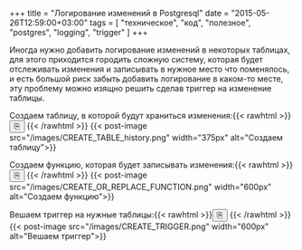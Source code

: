 +++
title = "Логирование изменений в Postgresql"
date = "2015-05-26T12:59:00+03:00"
tags = [
    "техническое",
    "код",
    "полезное",
    "postgres",
    "logging",
    "trigger"
]
+++

Иногда нужно добавить логирование изменений в некоторых таблицах, для этого приходится городить сложную систему, которая будет отслеживать изменения и записывать в нужное место что поменялось, и есть большой риск забыть добавить логирование в каком-то месте, эту проблему можно изящно решить сделав триггер на изменение таблицы.

<!--more-->


Создаем таблицу, в которой будут храниться изменения:{{< rawhtml >}}<input type="button" value="&#x2398" title="Копировать код" onclick="copyToClipboard('create_table'); return false;">
<input type="hidden" id="create_table" value="CREATE TABLE history (
    id          serial,
    tstamp      timestamp DEFAULT now(),
    schemaname  text,
    tabname     text,
    operation   text,
    who         text DEFAULT current_user,
    new_val     json,
    old_val     json,
    item_id     int8
);">{{< /rawhtml >}}
{{< post-image src="/images/CREATE_TABLE_history.png" width="375px" alt="Создаем таблицу">}}

Создаем функцию, которая будет записывать изменения:{{< rawhtml >}}<input type="button" value="&#x2398" title="Копировать код" onclick="copyToClipboard('create_or_replace'); return false;">
<input type="hidden" id="create_or_replace" value="CREATE OR REPLACE FUNCTION change_trigger() RETURNS trigger AS $$
BEGIN
  IF TG_OP = 'INSERT'
    THEN
      INSERT INTO history (tabname, schemaname, operation, new_val, item_id)
      VALUES (TG_RELNAME, TG_TABLE_SCHEMA, TG_OP, row_to_json(NEW), NEW.id);
      RETURN NEW;
ELSIF TG_OP = 'UPDATE'
  THEN
    INSERT INTO history (tabname, schemaname, operation, new_val, old_val, item_id)
    VALUES (TG_RELNAME, TG_TABLE_SCHEMA, TG_OP, row_to_json(NEW), row_to_json(OLD), NEW.id);
    RETURN NEW;
  ELSIF TG_OP = 'DELETE'
    THEN
      INSERT INTO history (tabname, schemaname, operation, old_val, item_id)
      VALUES (TG_RELNAME, TG_TABLE_SCHEMA, TG_OP, row_to_json(OLD), OLD.id);
      RETURN OLD;
  END IF;
END;
$$ LANGUAGE 'plpgsql' SECURITY DEFINER;">{{< /rawhtml >}}
{{< post-image src="/images/CREATE_OR_REPLACE_FUNCTION.png" width="600px" alt="Создаем функцию">}}


Вешаем триггер на нужные таблицы:{{< rawhtml >}}<input type="button" value="&#x2398" title="Копировать код" onclick="copyToClipboard('create_trigger'); return false;">
<input type="hidden" id="create_trigger" value="CREATE TRIGGER tablename_trigger BEFORE INSERT OR UPDATE OR DELETE ON tablename FOR EACH ROW EXECUTE PROCEDURE change_trigger();">{{< /rawhtml >}}
{{< post-image src="/images/CREATE_TRIGGER.png" width="600px" alt="Вешаем триггер">}}